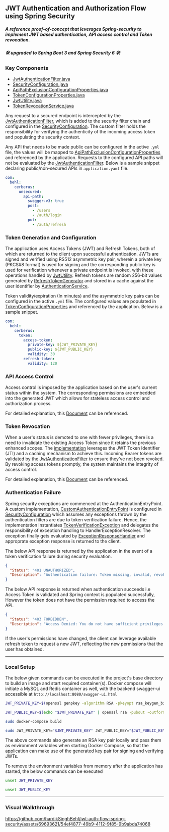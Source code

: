 ## JWT Authentication and Authorization Flow using Spring Security
##### A reference proof-of-concept that leverages Spring-security to implement JWT based authentication, API access control and Token revocation.
##### 🛠 upgraded to Spring Boot 3 and Spring Security 6 🛠 

### Key Components
* [JwtAuthenticationFilter.java](https://github.com/hardikSinghBehl/jwt-auth-flow-spring-security/blob/master/src/main/java/com/behl/cerberus/filter/JwtAuthenticationFilter.java)
* [SecurityConfiguration.java](https://github.com/hardikSinghBehl/jwt-auth-flow-spring-security/blob/master/src/main/java/com/behl/cerberus/configuration/SecurityConfiguration.java)
* [ApiPathExclusionConfigurationProperties.java](https://github.com/hardikSinghBehl/jwt-auth-flow-spring-security/blob/master/src/main/java/com/behl/cerberus/configuration/ApiPathExclusionConfigurationProperties.java)
* [TokenConfigurationProperties.java](https://github.com/hardikSinghBehl/jwt-auth-flow-spring-security/blob/master/src/main/java/com/behl/cerberus/configuration/TokenConfigurationProperties.java)
* [JwtUtility.java](https://github.com/hardikSinghBehl/jwt-auth-flow-spring-security/blob/master/src/main/java/com/behl/cerberus/utility/JwtUtility.java)
* [TokenRevocationService.java](https://github.com/hardikSinghBehl/jwt-auth-flow-spring-security/blob/master/src/main/java/com/behl/cerberus/service/TokenRevocationService.java)

Any request to a secured endpoint is intercepted by the [JwtAuthenticationFilter](https://github.com/hardikSinghBehl/jwt-auth-flow-spring-security/blob/master/src/main/java/com/behl/cerberus/filter/JwtAuthenticationFilter.java), which is added to the security filter chain and configured in the [SecurityConfiguration](https://github.com/hardikSinghBehl/jwt-auth-flow-spring-security/blob/master/src/main/java/com/behl/cerberus/configuration/SecurityConfiguration.java). The custom filter holds the responsibility for verifying the authenticity of the incoming access token and populating the security context. 

Any API that needs to be made public can be configured in the active `.yml` file, the values will be mapped to [ApiPathExclusionConfigurationProperties](https://github.com/hardikSinghBehl/jwt-auth-flow-spring-security/blob/master/src/main/java/com/behl/cerberus/configuration/ApiPathExclusionConfigurationProperties.java) and referenced by the application. Requests to the configured API paths will not be evaluated by the [JwtAuthenticationFilter](https://github.com/hardikSinghBehl/jwt-auth-flow-spring-security/blob/master/src/main/java/com/behl/cerberus/filter/JwtAuthenticationFilter.java). Below is a sample snippet declaring public/non-secured APIs in `application.yaml` file.

```yaml
com:
  behl:
    cerberus:
      unsecured:
        api-path:
          swagger-v3: true
          post:
            - /users
            - /auth/login
          put: 
            - /auth/refresh
```

### Token Generation and Configuration
The application uses Access Tokens (JWT) and Refresh Tokens, both of which are returned to the client upon successful authentication. JWTs are signed and verified using RS512 asymmetric key pair, wherein a private key (PKCS#8 format) is used for signing and the corresponding public key is used for verification whenever a private endpoint is invoked, with these operations handled by [JwtUtility](https://github.com/hardikSinghBehl/jwt-auth-flow-spring-security/blob/master/src/main/java/com/behl/cerberus/utility/JwtUtility.java). Refresh tokens are random 256-bit values generated by [RefreshTokenGenerator](https://github.com/hardikSinghBehl/jwt-auth-flow-spring-security/blob/master/src/main/java/com/behl/cerberus/utility/RefreshTokenGenerator.java) and stored in a cache against the user identifier by [AuthenticationService](https://github.com/hardikSinghBehl/jwt-auth-flow-spring-security/blob/master/src/main/java/com/behl/cerberus/service/AuthenticationService.java).

Token validity/expiration (In minutes) and the asymmetric key pairs can be configured in the active `.yml` file. The configured values are populated in [TokenConfigurationProperties](https://github.com/hardikSinghBehl/jwt-auth-flow-spring-security/blob/master/src/main/java/com/behl/cerberus/configuration/TokenConfigurationProperties.java) and referenced by the application. Below is a sample snippet.

```yaml
com:
  behl:
    cerberus:
      token:
        access-token:
          private-key: ${JWT_PRIVATE_KEY}
          public-key: ${JWT_PUBLIC_KEY}
          validity: 30
        refresh-token:
          validity: 120
```
### API Access Control

Access control is imposed by the application based on the user's current status within the system. The corresponding permissions are embedded into the generated JWT which allows for stateless access control and authorization process. 

For detailed explanation, this [Document](https://github.com/hardikSinghBehl/jwt-auth-flow-spring-security/blob/master/documentation/API_ACCESS_CONTROL.md) can be referenced.

### Token Revocation

When a user's status is demoted to one with fewer privileges, there is a need to invalidate the existing Access Token since it retains the previous enhanced scopes. The [implementation](https://github.com/hardikSinghBehl/jwt-auth-flow-spring-security/blob/master/src/main/java/com/behl/cerberus/service/TokenRevocationService.java) leverages the JWT Token Identifier (JTI) and a caching mechanism to achieve this. Incoming Bearer tokens are validated by the [JwtAuthenticationFilter](https://github.com/hardikSinghBehl/jwt-auth-flow-spring-security/blob/master/src/main/java/com/behl/cerberus/filter/JwtAuthenticationFilter.java) to ensure they've not been revoked. By revoking access tokens promptly, the system maintains the integrity of access control.

For detailed explanation, this [Document](https://github.com/hardikSinghBehl/jwt-auth-flow-spring-security/blob/master/documentation/TOKEN_REVOCATION.md) can be referenced.

### Authentication Failure

Spring security exceptions are commenced at the AuthenticationEntryPoint. A custom implementation, [CustomAuthenticationEntryPoint](https://github.com/hardikSinghBehl/jwt-auth-flow-spring-security/blob/master/src/main/java/com/behl/cerberus/configuration/CustomAuthenticationEntryPoint.java) is configured in [SecurityConfiguration](https://github.com/hardikSinghBehl/jwt-auth-flow-spring-security/blob/master/src/main/java/com/behl/cerberus/configuration/SecurityConfiguration.java) which assumes any exceptions thrown by the authentication filters are due to token verification failure. Hence, the implementation instantiates [TokenVerificationException](https://github.com/hardikSinghBehl/jwt-auth-flow-spring-security/blob/master/src/main/java/com/behl/cerberus/exception/TokenVerificationException.java) and delegates the responsibility of exception handling to HandlerExceptionResolver. The exception finally gets evaluated by [ExceptionResponseHandler](https://github.com/hardikSinghBehl/jwt-auth-flow-spring-security/blob/master/src/main/java/com/behl/cerberus/exception/ExceptionResponseHandler.java) and approprate exception response is returned to the client. 

The below API response is returned by the application in the event of a token verification failure during security evaluation.

```json
{
  "Status": "401 UNAUTHORIZED",
  "Description": "Authentication failure: Token missing, invalid, revoked or expired"
}
```

The below API response is returned when authentication succeeds i.e Access Token is validated and Spring context is populated successfully, However the token does not have the permission required to access the API. 

```json
{
  "Status": "403 FORBIDDEN",
  "Description": "Access Denied: You do not have sufficient privileges to access this resource."
}
```
If the user's permissions have changed, the client can leverage available refresh token to request a new JWT, reflecting the new permissions that the user has obtained.

---
### Local Setup
The below given commands can be executed in the project's base directory to build an image and start required container(s). Docker compose will initiate a MySQL and Redis container as well, with the backend swagger-ui accessible at `http://localhost:8080/swagger-ui.html`


```bash
JWT_PRIVATE_KEY=$(openssl genpkey -algorithm RSA -pkeyopt rsa_keygen_bits:2048)
```
```bash
JWT_PUBLIC_KEY=$(echo "$JWT_PRIVATE_KEY" | openssl rsa -pubout -outform PEM)
```
```bash
sudo docker-compose build
```
```bash
sudo JWT_PRIVATE_KEY="$JWT_PRIVATE_KEY" JWT_PUBLIC_KEY="$JWT_PUBLIC_KEY" docker-compose up -d
```
The above commands also generate an RSA key pair locally and pass them as environment variables when starting Docker Compose, so that the application can make use of the generated key pair for signing and verifying JWTs.

To remove the environment variables from memory after the application has started, the below commands can be executed

```bash
unset JWT_PRIVATE_KEY
```
```bash
unset JWT_PUBLIC_KEY
```

---

### Visual Walkthrough

https://github.com/hardikSinghBehl/jwt-auth-flow-spring-security/assets/69693621/54ef4877-49b9-4112-9f85-9b9abda74068